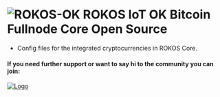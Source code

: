 ![ROKOS-OK](http://i.imgur.com/BluqVIE.png)
ROKOS IoT OK Bitcoin Fullnode Core Open Source
=========================== 
* Config files for the integrated cryptocurrencies in ROKOS Core.

#### If you need further support or want to say hi to the community you can join:

<a href="https://discord.io/bitcoin">
    <img alt="Logo" src="https://discordapp.com/api/guilds/213747404745211904/widget.png?style=banner2">
  </a>
